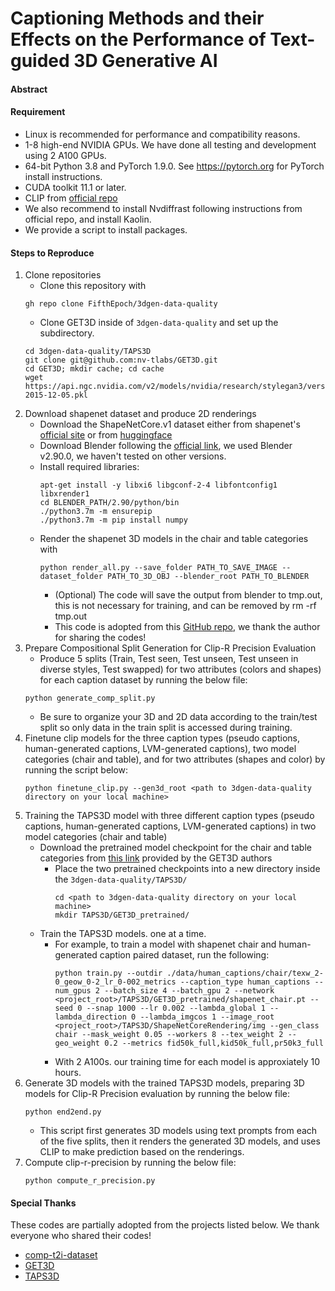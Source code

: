 # Captioning Methods and their Effects on the Performance of Text-guided 3D Generative AI

#### Abstract

#### Requirement
- Linux is recommended for performance and compatibility reasons.
- 1-8 high-end NVIDIA GPUs. We have done all testing and development using 2 A100 GPUs.
- 64-bit Python 3.8 and PyTorch 1.9.0. See https://pytorch.org for PyTorch install instructions.
- CUDA toolkit 11.1 or later.
- CLIP from [official repo](https://github.com/openai/CLIP)
- We also recommend to install Nvdiffrast following instructions from official repo, and install Kaolin.
- We provide a script to install packages.

#### Steps to Reproduce 
1. Clone repositories
    - Clone this repository with
   ```
   gh repo clone FifthEpoch/3dgen-data-quality
   ```
   - Clone GET3D inside of ```3dgen-data-quality``` and set up the subdirectory.
   ```
   cd 3dgen-data-quality/TAPS3D
   git clone git@github.com:nv-tlabs/GET3D.git
   cd GET3D; mkdir cache; cd cache
   wget https://api.ngc.nvidia.com/v2/models/nvidia/research/stylegan3/versions/1/files/metrics/inception-2015-12-05.pkl

   ```
3. Download shapenet dataset and produce 2D renderings
    - Download the ShapeNetCore.v1 dataset either from shapenet's [official site](https://shapenet.org/) or from [huggingface](https://huggingface.co/datasets/ShapeNet/ShapeNetCore)
    - Download Blender following the [official link](https://www.blender.org/download/releases/2-90/), we used Blender v2.90.0, we haven't tested on other versions.
    - Install required libraries:
      ```
      apt-get install -y libxi6 libgconf-2-4 libfontconfig1 libxrender1
      cd BLENDER_PATH/2.90/python/bin
      ./python3.7m -m ensurepip
      ./python3.7m -m pip install numpy 
      ```
    - Render the shapenet 3D models in the chair and table categories with
      ```
      python render_all.py --save_folder PATH_TO_SAVE_IMAGE --dataset_folder PATH_TO_3D_OBJ --blender_root PATH_TO_BLENDER
      ```
         - (Optional) The code will save the output from blender to tmp.out, this is not necessary for training, and can be removed by rm -rf tmp.out
         - This code is adopted from this [GitHub repo](https://github.com/panmari/stanford-shapenet-renderer), we thank the author for sharing the codes!
4. Prepare Compositional Split Generation for Clip-R Precision Evaluation
   - Produce 5 splits (Train, Test seen, Test unseen, Test unseen in diverse styles, Test swapped) for two attributes (colors and shapes) for each caption dataset by running the below file:
   ```
   python generate_comp_split.py
   ```
   - Be sure to organize your 3D and 2D data according to the train/test split so only data in the train split is accessed during training.
5. Finetune clip models for the three caption types (pseudo captions, human-generated captions, LVM-generated captions), two model categories (chair and table), and for two attributes (shapes and color) by running the script below:
   ```
   python finetune_clip.py --gen3d_root <path to 3dgen-data-quality directory on your local machine>
   ```
6. Training the TAPS3D model with three different caption types (pseudo captions, human-generated captions, LVM-generated captions) in two model categories (chair and table)
   - Download the pretrained model checkpoint for the chair and table categories from [this link](https://drive.google.com/drive/folders/1oJ-FmyVYjIwBZKDAQ4N1EEcE9dJjumdW) provided by the GET3D authors
       - Place the two pretrained checkpoints into a new directory inside the ```3dgen-data-quality/TAPS3D/```
         ```
         cd <path to 3dgen-data-quality directory on your local machine>
         mkdir TAPS3D/GET3D_pretrained/
         ```
   - Train the TAPS3D models. one at a time.
       - For example, to train a model with shapenet chair and human-generated caption paired dataset, run the following:
         ```
         python train.py --outdir ./data/human_captions/chair/texw_2-0_geow_0-2_lr_0-002_metrics --caption_type human_captions --num_gpus 2 --batch_size 4 --batch_gpu 2 --network <project_root>/TAPS3D/GET3D_pretrained/shapenet_chair.pt --seed 0 --snap 1000 --lr 0.002 --lambda_global 1 --lambda_direction 0 --lambda_imgcos 1 --image_root <project_root>/TAPS3D/ShapeNetCoreRendering/img --gen_class chair --mask_weight 0.05 --workers 8 --tex_weight 2 --geo_weight 0.2 --metrics fid50k_full,kid50k_full,pr50k3_full
         ```
       - With 2 A100s. our training time for each model is approxiately 10 hours.
7. Generate 3D models with the trained TAPS3D models, preparing 3D models for Clip-R Precision evaluation by running the below file:
   ```
   python end2end.py
   ```
   - This script first generates 3D models using text prompts from each of the five splits, then it renders the generated 3D models, and uses CLIP to make prediction based on the renderings.
8. Compute clip-r-precision by running the below file:
   ```
   python compute_r_precision.py
   ```

#### Special Thanks
These codes are partially adopted from the projects listed below. We thank everyone who shared their codes!
- [comp-t2i-dataset](https://github.com/Seth-Park/comp-t2i-dataset?tab=readme-ov-file#compositional-splits)
- [GET3D](https://github.com/nv-tlabs/GET3D/tree/master)
- [TAPS3D](https://github.com/plusmultiply/TAPS3D)
